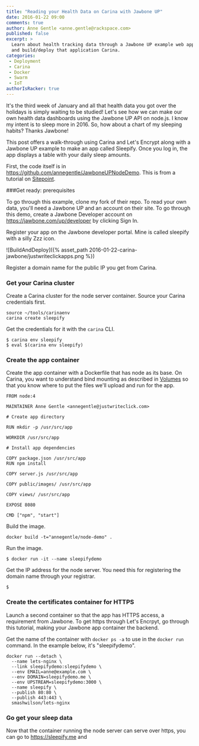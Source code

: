```yaml
---
title: "Reading your Health Data on Carina with Jawbone UP"
date: 2016-01-22 09:00
comments: true
author: Anne Gentle <anne.gentle@rackspace.com>
published: false
excerpt: >
  Learn about health tracking data through a Jawbone UP example web application
  and build/deploy that application Carina.
categories:
 - Deployment
 - Carina
 - Docker
 - Swarm
 - IoT
authorIsRacker: true
---
```



It's the third week of January and all that health data you got over the holidays is simply waiting to be studied! Let's see how we can make our own health data dashboards using the Jawbone UP API on node.js. I know my intent is to sleep more in 2016. So, how about a chart of my sleeping habits? Thanks Jawbone!

This post offers a walk-through using Carina and Let's Encrypt along with a Jawbone UP example to make an app called Sleepify. Once you log in, the app displays a table with your daily sleep amounts.

First, the code itself is in https://github.com/annegentle/JawboneUPNodeDemo. This is from a tutorial on [Sitepoint](http://www.sitepoint.com/connecting-jawbone-up-api-node-js/).

###Get ready: prerequisites

To go through this example, clone my fork of their repo. To read your own data, you'll need a Jawbone UP and an account on their site. To go through this demo, create a Jawbone Developer account on https://jawbone.com/up/developer by clicking Sign In.

Register your app on the Jawbone developer portal. Mine is called sleepify with a silly Zzz icon.

![BuildAndDeploy]({% asset_path 2016-01-22-carina-jawbone/justwriteclickapps.png %})

Register a domain name for the public IP you get from Carina.

### Get your Carina cluster

Create a Carina cluster for the node server container. Source your Carina credentials first.

```
source ~/tools/carinaenv
carina create sleepify
```

Get the credentials for it with the `carina` CLI.

```
$ carina env sleepify
$ eval $(carina env sleepify)
```


### Create the app container

Create the app container with a Dockerfile that has node as its base. On Carina, you want to understand bind mounting as described in [Volumes](https://getcarina.com/docs/concepts/docker-swarm-carina/#volumes) so
that you know where to put the files we'll upload and run for the app.

```
FROM node:4

MAINTAINER Anne Gentle <annegentle@justwriteclick.com>

# Create app directory

RUN mkdir -p /usr/src/app

WORKDIR /usr/src/app

# Install app dependencies

COPY package.json /usr/src/app
RUN npm install

COPY server.js /usr/src/app

COPY public/images/ /usr/src/app

COPY views/ /usr/src/app

EXPOSE 8080

CMD ["npm", "start"]

```

Build the image. 

```
docker build -t="annegentle/node-demo" .
```

Run the image.

```
$ docker run -it --name sleepifydemo
```


Get the IP address for the node server. You need this for registering the domain name through your registrar. 

```
$ 
```

### Create the certificates container for HTTPS

Launch a second container so that the app has HTTPS access, a requirement from Jawbone. To get https through Let's Encrpyt, go through this tutorial, making your Jawbone app container the backend.

Get the name of the container with `docker ps -a` to use in the `docker run` command. In the example below, it's "sleepifydemo".

```
docker run --detach \
  --name lets-nginx \
  --link sleepifydemo:sleepifydemo \
  --env EMAIL=anne@example.com \
  --env DOMAIN=sleepifydemo.me \
  --env UPSTREAM=sleepifydemo:3000 \
  --name sleepify \
  --publish 80:80 \
  --publish 443:443 \
  smashwilson/lets-nginx
```

### Go get your sleep data

Now that the container running the node server can serve over https, you can go to https://sleepify.me and 
